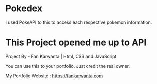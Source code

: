 # Pokedex 

I used PokeAPI to this to access each respective pokemon information.

# This Project opened me up to API

Project By - Fan Karwanta | Html, CSS and JavaScript

You can use this to your portfolio. Just credit the real owner.

My Portfolio Website : https://fankarwanta.com
